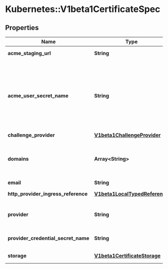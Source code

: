 # Kubernetes::V1beta1CertificateSpec

## Properties
Name | Type | Description | Notes
------------ | ------------- | ------------- | -------------
**acme_staging_url** | **String** | ACME server that will be used to obtain this certificate. Deprecated | [optional] 
**acme_user_secret_name** | **String** | Secret contains ACMEUser information. Secret must contain a key &#x60;email&#x60; If empty tries to find an Secret via domains if not found create an ACMEUser and stores as a secret. Secrets key to be expected:  ACME_EMAIL -&gt; required, if not provided it will through error.  ACME_SERVER_URL -&gt; custom server url to generate certificates, default is lets encrypt.  ACME_USER_DATA -&gt; user data, if not found one will be created for the provided email,    and stored in the key. | 
**challenge_provider** | [**V1beta1ChallengeProvider**](V1beta1ChallengeProvider.md) | ChallengeProvider details to verify domains | 
**domains** | **Array&lt;String&gt;** | Tries to obtain a single certificate using all domains passed into Domains. The first domain in domains is used for the CommonName field of the certificate, all other domains are added using the Subject Alternate Names extension. | [optional] 
**email** | **String** | Deprecated | [optional] 
**http_provider_ingress_reference** | [**V1beta1LocalTypedReference**](V1beta1LocalTypedReference.md) | This is the ingress Reference that will be used if provider is http Deprecated | [optional] 
**provider** | **String** | Following fields are deprecated and will removed in future version. https://github.com/appscode/voyager/pull/506 Deprecated. DNS Provider. | [optional] 
**provider_credential_secret_name** | **String** | ProviderCredentialSecretName is used to create the acme client, that will do needed processing in DNS. Deprecated | [optional] 
**storage** | [**V1beta1CertificateStorage**](V1beta1CertificateStorage.md) | Storage backend to store the certificates currently, kubernetes secret and vault. | [optional] 


